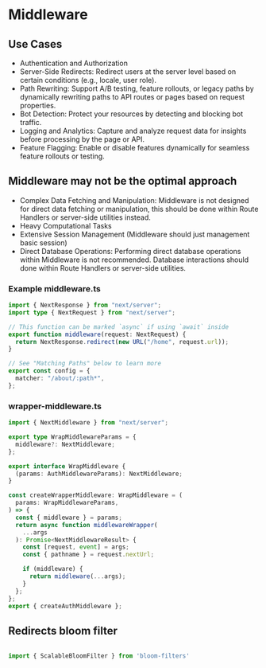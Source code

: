# Middleware

## Use Cases

- Authentication and Authorization
- Server-Side Redirects: Redirect users at the server level based on certain conditions (e.g., locale, user role).
- Path Rewriting: Support A/B testing, feature rollouts, or legacy paths by dynamically rewriting paths to API routes or pages based on request properties.
- Bot Detection: Protect your resources by detecting and blocking bot traffic.
- Logging and Analytics: Capture and analyze request data for insights before processing by the page or API.
- Feature Flagging: Enable or disable features dynamically for seamless feature rollouts or testing.

## Middleware may not be the optimal approach

- Complex Data Fetching and Manipulation: Middleware is not designed for direct data fetching or manipulation, this should be done within Route Handlers or server-side utilities instead.
- Heavy Computational Tasks
- Extensive Session Management (Middleware should just management basic session)
- Direct Database Operations: Performing direct database operations within Middleware is not recommended. Database interactions should done within Route Handlers or server-side utilities.

### Example middleware.ts

```typescript
import { NextResponse } from "next/server";
import type { NextRequest } from "next/server";

// This function can be marked `async` if using `await` inside
export function middleware(request: NextRequest) {
  return NextResponse.redirect(new URL("/home", request.url));
}

// See "Matching Paths" below to learn more
export const config = {
  matcher: "/about/:path*",
};
```

### wrapper-middleware.ts

```typescript
import { NextMiddleware } from "next/server";

export type WrapMiddlewareParams = {
  middleware?: NextMiddleware;
};

export interface WrapMiddleware {
  (params: AuthMiddlewareParams): NextMiddleware;
}

const createWrapperMiddleware: WrapMiddleware = (
  params: WrapMiddlewareParams,
) => {
  const { middleware } = params;
  return async function middlewareWrapper(
    ...args
  ): Promise<NextMiddlewareResult> {
    const [request, event] = args;
    const { pathname } = request.nextUrl;

    if (middleware) {
      return middleware(...args);
    }
  };
};
export { createAuthMiddleware };
```

## Redirects bloom filter

```typescript

import { ScalableBloomFilter } from 'bloom-filters'
```
